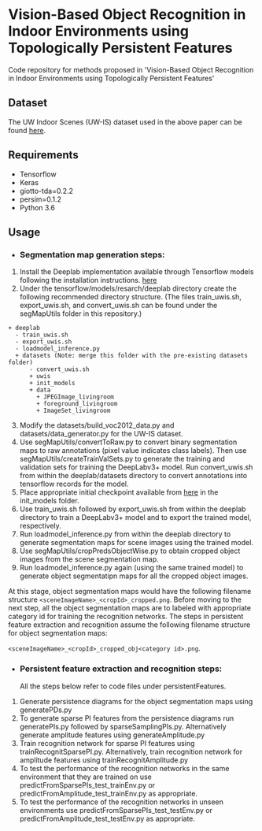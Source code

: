 # Vision-Based Object Recognition in Indoor Environments using Topologically Persistent Features
Code repository for methods proposed in 'Vision-Based Object Recognition in Indoor Environments using Topologically Persistent Features'

## Dataset
The UW Indoor Scenes (UW-IS) dataset used in the above paper can be found [here](https://data.mendeley.com/datasets/dxzf29ttyh/).

## Requirements
* Tensorflow
* Keras
* giotto-tda=0.2.2
* persim=0.1.2
* Python 3.6


## Usage
* ### Segmentation map generation steps:
1. Install the Deeplab implementation available through Tensorflow models following the installation instructions. [here](https://github.com/tensorflow/models/blob/master/research/deeplab/g3doc/installation.md) 
2. Under the tensorflow/models/resarch/deeplab directory create the following recommended directory structure. (The files train_uwis.sh, export_uwis.sh, and convert_uwis.sh can be found under the segMapUtils folder in this repository.)

```
+ deeplab
  - train_uwis.sh
  - export_uwis.sh
  - loadmodel_inference.py
  + datasets (Note: merge this folder with the pre-existing datasets folder)
      - convert_uwis.sh
      + uwis
      + init_models
      + data
        + JPEGImage_livingroom
        + foreground_livingroom
        + ImageSet_livingroom
```   
  
3. Modify the datasets/build_voc2012_data.py and datasets/data_generator.py for the UW-IS dataset.
4. Use segMapUtils/convertToRaw.py to convert binary segmentation maps to raw annotations (pixel value indicates class labels). Then use segMapUtils/createTrainValSets.py to generate the training and validation sets for training the DeepLabv3+ model. Run convert_uwis.sh from within the deeplab/datasets directory to convert annotations into tensorflow records for the model.
5. Place appropriate initial checkpoint available from [here](https://github.com/tensorflow/models/tree/master/research/deeplab) in the init_models folder.
6. Use train_uwis.sh followed by export_uwis.sh from within the deeplab directory to train a DeepLabv3+ model and to export the trained model, respectively.
7. Run loadmodel_inference.py from within the deeplab directory to generate segmentation maps for scene images using the trained model.
8. Use segMapUtils/cropPredsObjectWise.py to obtain cropped object images from the scene segmentation map.
9. Run loadmodel_inference.py again (using the same trained model) to generate object segmentatipn maps for all the cropped object images.

At this stage, object segmentation maps would have the following filename structure `<sceneImageName>_<cropId>_cropped.png`. Before moving to the next step, all the object segmentation maps are to labeled with appropriate category id for training the recognition networks. The steps in persistent feature extraction and recognition assume the following filename structure for object segmentation maps:

`<sceneImageName>_<cropId>_cropped_obj<category id>.png`.

* ### Persistent feature extraction and recognition steps:
  All the steps below refer to code files under persistentFeatures.
1. Generate persistence diagrams for the object segmentation maps using generatePDs.py 
2. To generate sparse PI features from the persistence diagrams run generatePIs.py followed by sparseSamplingPIs.py. Alternatively generate amplitude features using generateAmplitude.py
3. Train recognition network for sparse PI features using trainRecognitSparsePI.py. Alternatively, train recognition network for amplitude features using trainRecognitAmplitude.py
4. To test the performance of the recognition networks in the same environment that they are trained on use predictFromSparsePIs_test_trainEnv.py or predictFromAmplitude_test_trainEnv.py as appropriate.
5. To test the performance of the recognition networks in unseen environments use predictFromSparsePIs_test_testEnv.py or predictFromAmplitude_test_testEnv.py as appropriate.
